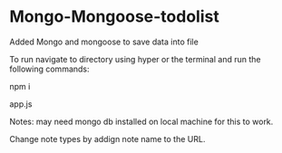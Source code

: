 # Mongo-Mongoose-todolist

Added Mongo and mongoose to save data into file  

To run navigate to directory using hyper or the terminal  and run the following commands:

npm i  

app.js  

Notes: may need mongo db installed on local machine for this to work.

Change note types by addign note name to the URL.
